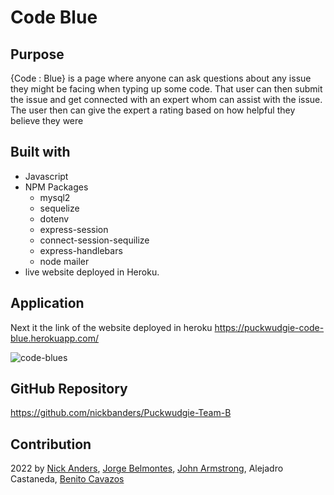 # Code Blue

## Purpose
{Code : Blue} is a page where anyone can ask questions about any issue they might be facing when typing up some code.
That user can then submit the issue and get connected with an expert whom can assist with the issue.
The user then can give the expert a rating based on how helpful they believe they were 


## Built with
* Javascript
* NPM Packages 
  * mysql2
  * sequelize
  * dotenv 
  * express-session
  * connect-session-sequilize
  * express-handlebars
  * node mailer
* live website deployed in Heroku.

## Application
Next it the link of the website deployed in heroku
https://puckwudgie-code-blue.herokuapp.com/


![code-blues](./mockup.jpg)




## GitHub Repository

https://github.com/nickbanders/Puckwudgie-Team-B


## Contribution
2022  by 
[Nick Anders](https://github.com/nickbanders), 
[Jorge Belmontes](https://github.com/Jorgebelm54), 
[John Armstrong](https://github.com/jackarms), 
Alejadro Castaneda, 
[Benito Cavazos](https://github.com/Benitocr)
